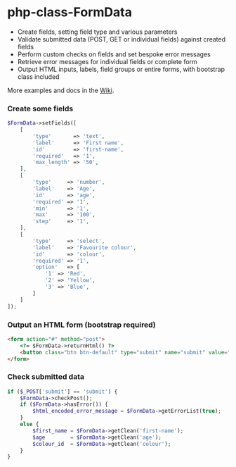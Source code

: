 # php-class-FormData

* Create fields, setting field type and various parameters
* Validate submitted data (POST, GET or individual fields) against created fields
* Perform custom checks on fields and set bespoke error messages
* Retrieve error messages for individual fields or complete form
* Output HTML inputs, labels, field groups or entire forms, with bootstrap class included

More examples and docs in the [Wiki](https://github.com/prcd/php-class-FormData/wiki).

### Create some fields

```php
$FormData->setFields([
	[
		'type'       => 'text',
		'label'      => 'First name',
		'id'         => 'first-name',
		'required'   => '1',
		'max_length' => '50',
	],
	[
		'type'     => 'number',
		'label'    => 'Age',
		'id'       => 'age',
		'required' => '1',
		'min'      => '1',
		'max'      => '100',
		'step'     => '1',
	],
	[
		'type'     => 'select',
		'label'    => 'Favourite colour',
		'id'       => 'colour',
		'required' => '1',
		'option'   => [
			'1' => 'Red',
			'2' => 'Yellow',
			'3' => 'Blue',
		]
	]
]);	
```

### Output an HTML form (bootstrap required)

```html
<form action="#" method="post">
	<?= $FormData->returnHtml() ?>
	<button class="btn btn-default" type="submit" name="submit" value="submit">Submit</button>
</form>
```

### Check submitted data

```php
if ($_POST['submit'] == 'submit') {
	$FormData->checkPost();
	if ($FormData->hasError()) {
		$html_encoded_error_message = $FormData->getErrorList(true);
	}
	else {
		$first_name = $FormData->getClean('first-name');
		$age        = $FormData->getClean('age');
		$colour_id  = $FormData->getClean('colour');
	}
}
```
